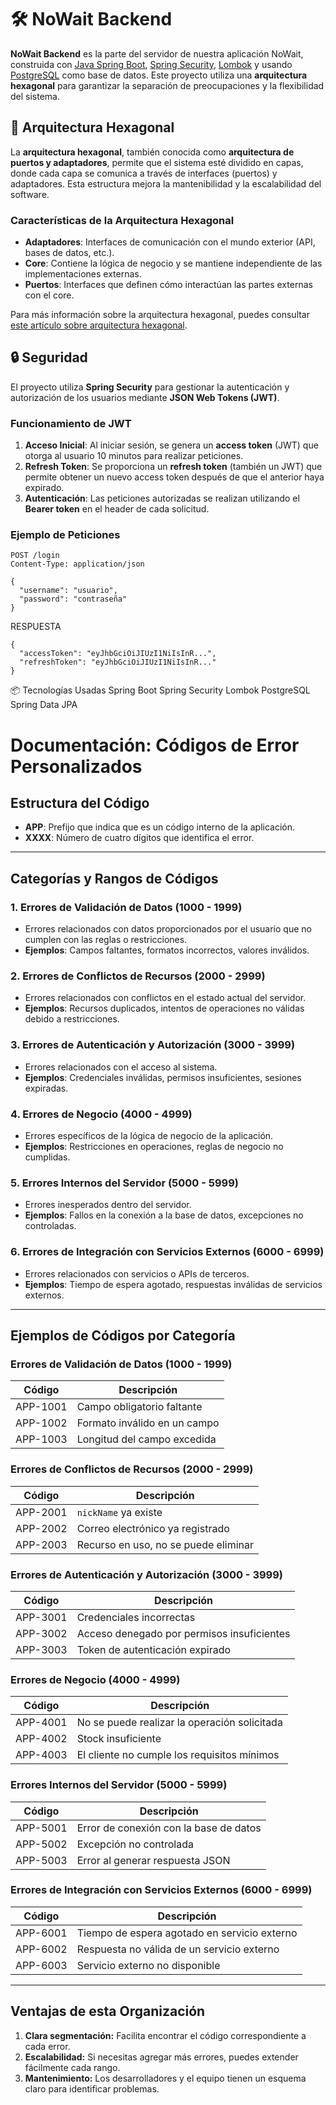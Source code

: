 # 🛠️ NoWait Backend

**NoWait Backend** es la parte del servidor de nuestra aplicación NoWait, construida con [Java Spring Boot](https://spring.io/projects/spring-boot), [Spring Security](https://spring.io/projects/spring-security), [Lombok](https://projectlombok.org/) y usando [PostgreSQL](https://www.postgresql.org/) como base de datos. Este proyecto utiliza una **arquitectura hexagonal** para garantizar la separación de preocupaciones y la flexibilidad del sistema.

## 📐 Arquitectura Hexagonal

La **arquitectura hexagonal**, también conocida como **arquitectura de puertos y adaptadores**, permite que el sistema esté dividido en capas, donde cada capa se comunica a través de interfaces (puertos) y adaptadores. Esta estructura mejora la mantenibilidad y la escalabilidad del software.

### Características de la Arquitectura Hexagonal

- **Adaptadores**: Interfaces de comunicación con el mundo exterior (API, bases de datos, etc.).
- **Core**: Contiene la lógica de negocio y se mantiene independiente de las implementaciones externas.
- **Puertos**: Interfaces que definen cómo interactúan las partes externas con el core.

Para más información sobre la arquitectura hexagonal, puedes consultar [este artículo sobre arquitectura hexagonal](https://martinfowler.com/bliki/HexagonalArchitecture.html).

## 🔒 Seguridad

El proyecto utiliza **Spring Security** para gestionar la autenticación y autorización de los usuarios mediante **JSON Web Tokens (JWT)**. 

### Funcionamiento de JWT

1. **Acceso Inicial**: Al iniciar sesión, se genera un **access token** (JWT) que otorga al usuario 10 minutos para realizar peticiones.
2. **Refresh Token**: Se proporciona un **refresh token** (también un JWT) que permite obtener un nuevo access token después de que el anterior haya expirado.
3. **Autenticación**: Las peticiones autorizadas se realizan utilizando el **Bearer token** en el header de cada solicitud.

### Ejemplo de Peticiones

```http
POST /login
Content-Type: application/json

{
  "username": "usuario",
  "password": "contraseña"
}
```
RESPUESTA
```
{
  "accessToken": "eyJhbGciOiJIUzI1NiIsInR...",
  "refreshToken": "eyJhbGciOiJIUzI1NiIsInR..."
}
```
📦 Tecnologías Usadas
Spring Boot
Spring Security
Lombok
PostgreSQL
Spring Data JPA




# **Documentación: Códigos de Error Personalizados**

## **Estructura del Código**

- **APP**: Prefijo que indica que es un código interno de la aplicación.
- **XXXX**: Número de cuatro dígitos que identifica el error.

---

## **Categorías y Rangos de Códigos**

### **1. Errores de Validación de Datos (1000 - 1999)**
- Errores relacionados con datos proporcionados por el usuario que no cumplen con las reglas o restricciones.
- **Ejemplos**: Campos faltantes, formatos incorrectos, valores inválidos.

### **2. Errores de Conflictos de Recursos (2000 - 2999)**
- Errores relacionados con conflictos en el estado actual del servidor.
- **Ejemplos**: Recursos duplicados, intentos de operaciones no válidas debido a restricciones.

### **3. Errores de Autenticación y Autorización (3000 - 3999)**
- Errores relacionados con el acceso al sistema.
- **Ejemplos**: Credenciales inválidas, permisos insuficientes, sesiones expiradas.

### **4. Errores de Negocio (4000 - 4999)**
- Errores específicos de la lógica de negocio de la aplicación.
- **Ejemplos**: Restricciones en operaciones, reglas de negocio no cumplidas.

### **5. Errores Internos del Servidor (5000 - 5999)**
- Errores inesperados dentro del servidor.
- **Ejemplos**: Fallos en la conexión a la base de datos, excepciones no controladas.

### **6. Errores de Integración con Servicios Externos (6000 - 6999)**
- Errores relacionados con servicios o APIs de terceros.
- **Ejemplos**: Tiempo de espera agotado, respuestas inválidas de servicios externos.

---

## **Ejemplos de Códigos por Categoría**

### **Errores de Validación de Datos (1000 - 1999)**
| Código    | Descripción                                    |
|-----------|-----------------------------------------------|
| APP-1001  | Campo obligatorio faltante                   |
| APP-1002  | Formato inválido en un campo                 |
| APP-1003  | Longitud del campo excedida                  |

### **Errores de Conflictos de Recursos (2000 - 2999)**
| Código    | Descripción                                    |
|-----------|-----------------------------------------------|
| APP-2001  | `nickName` ya existe                          |
| APP-2002  | Correo electrónico ya registrado              |
| APP-2003  | Recurso en uso, no se puede eliminar          |

### **Errores de Autenticación y Autorización (3000 - 3999)**
| Código    | Descripción                                    |
|-----------|-----------------------------------------------|
| APP-3001  | Credenciales incorrectas                     |
| APP-3002  | Acceso denegado por permisos insuficientes    |
| APP-3003  | Token de autenticación expirado              |

### **Errores de Negocio (4000 - 4999)**
| Código    | Descripción                                    |
|-----------|-----------------------------------------------|
| APP-4001  | No se puede realizar la operación solicitada  |
| APP-4002  | Stock insuficiente                            |
| APP-4003  | El cliente no cumple los requisitos mínimos   |

### **Errores Internos del Servidor (5000 - 5999)**
| Código    | Descripción                                    |
|-----------|-----------------------------------------------|
| APP-5001  | Error de conexión con la base de datos        |
| APP-5002  | Excepción no controlada                      |
| APP-5003  | Error al generar respuesta JSON              |

### **Errores de Integración con Servicios Externos (6000 - 6999)**
| Código    | Descripción                                    |
|-----------|-----------------------------------------------|
| APP-6001  | Tiempo de espera agotado en servicio externo  |
| APP-6002  | Respuesta no válida de un servicio externo    |
| APP-6003  | Servicio externo no disponible               |

---

## **Ventajas de esta Organización**
1. **Clara segmentación:** Facilita encontrar el código correspondiente a cada error.
2. **Escalabilidad:** Si necesitas agregar más errores, puedes extender fácilmente cada rango.
3. **Mantenimiento:** Los desarrolladores y el equipo tienen un esquema claro para identificar problemas.

